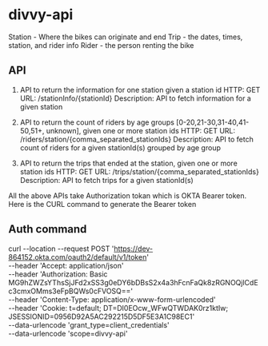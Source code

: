 # divvy-api
Station - Where the bikes can originate and end 
Trip - the dates, times, station, and rider info 
Rider - the person renting the bike

## API
1. API to return the information for one station given a station id
HTTP: GET
URL: /stationInfo/{stationId}
Description: API to fetch information for a given station 

2. API to return the count of riders by age groups [0-20,21-30,31-40,41-50,51+, unknown], given one or more station ids
HTTP: GET
URL: /riders/station/{comma_separated_stationIds}
Description: API to fetch count of riders for a given stationId(s) grouped by age group

3. API to return the trips that ended at the station, given one or more station ids
HTTP: GET
URL: /trips/station/{comma_separated_stationIds}
Description: API to fetch trips for a given stationId(s) 

All the above APIs take Authorization tokan which is OKTA Bearer token. Here is the CURL command to generate the Bearer token

## Auth command
curl --location --request POST 'https://dev-864152.okta.com/oauth2/default/v1/token' \
--header 'Accept: application/json' \
--header 'Authorization: Basic MG9hZWZsYThsSjJFd2xSS3g0eDY6bDBsS2x4a3hFcnFaQk8zRGNOQjlCdEc3cmxOMms3eFpBQWs0cFVOSQ==' \
--header 'Content-Type: application/x-www-form-urlencoded' \
--header 'Cookie: t=default; DT=DI0EOcw_WFwQTWDAK0rz1ktIw; JSESSIONID=0956D92A5AC292215D5DF5E3A1C98EC1' \
--data-urlencode 'grant_type=client_credentials' \
--data-urlencode 'scope=divvy-api'
